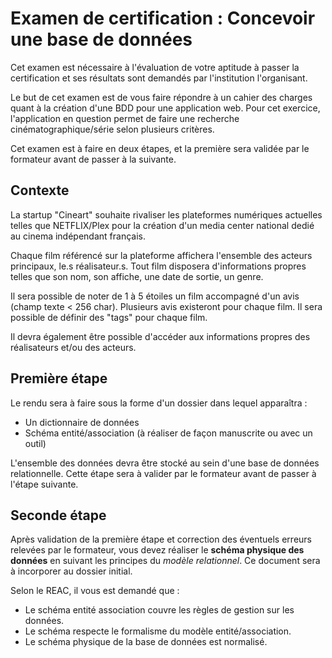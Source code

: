 # Examen de certification : Concevoir une base de données

Cet examen est  nécessaire à l'évaluation de votre aptitude à passer la certification et ses résultats sont demandés par l'institution l'organisant.

Le but de cet examen est de vous faire répondre à un cahier des charges quant à la création d'une BDD pour une application web. Pour cet exercice, l'application en question permet de faire une recherche cinématographique/série selon plusieurs critères.

Cet examen est à faire en deux étapes, et la première sera validée par le formateur avant de passer à la suivante. 

## Contexte
La startup "Cineart" souhaite rivaliser les plateformes numériques actuelles telles que NETFLIX/Plex pour la création d'un media center national dedié au cinema indépendant français. 

Chaque film référencé sur la plateforme affichera l'ensemble des acteurs principaux, le.s réalisateur.s.
Tout film disposera d'informations propres telles que son nom, son affiche, une date de sortie, un genre.

Il sera possible de noter de 1 à 5 étoiles un film accompagné d'un avis (champ texte < 256 char).  Plusieurs avis existeront pour chaque film. 
Il sera possible de définir des "tags" pour chaque film.

Il devra également être possible d'accéder aux informations propres des réalisateurs et/ou des acteurs. 



## Première étape

Le rendu sera à faire sous la forme d'un dossier dans lequel apparaîtra :

- Un dictionnaire de données
- Schéma entité/association (à réaliser de façon manuscrite ou avec un outil)


L'ensemble des données devra être stocké au sein d'une base de données relationnelle. 
Cette étape sera à valider par le formateur avant de passer à l'étape suivante.

## Seconde étape

Après validation de la première étape et correction des éventuels erreurs relevées par le formateur, vous devez réaliser le **schéma physique des données** en suivant les principes du _modèle relationnel_. Ce document sera à incorporer au dossier initial.

Selon le REAC, il vous est demandé que : 

- Le schéma entité association couvre les règles de gestion sur les données.
- Le schéma respecte le formalisme du modèle entité/association.
- Le schéma physique de la base de données est normalisé.
